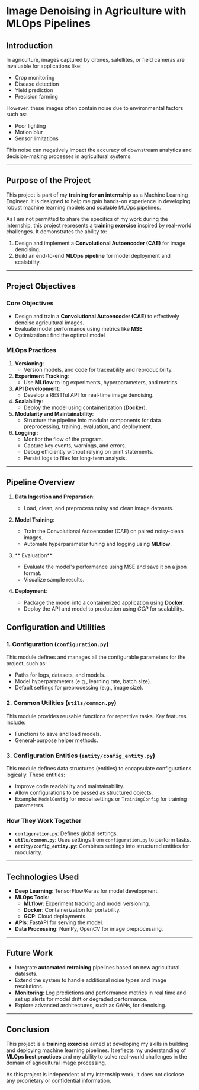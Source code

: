 # **Image Denoising in Agriculture with MLOps Pipelines**

## **Introduction**

In agriculture, images captured by drones, satellites, or field cameras are invaluable for applications like:
- Crop monitoring
- Disease detection
- Yield prediction
- Precision farming

However, these images often contain noise due to environmental factors such as:
- Poor lighting
- Motion blur
- Sensor limitations

This noise can negatively impact the accuracy of downstream analytics and decision-making processes in agricultural systems.

---

## **Purpose of the Project**

This project is part of my **training for an internship** as a Machine Learning Engineer. It is designed to help me gain hands-on experience in developing robust machine learning models and scalable MLOps pipelines. 

As I am not permitted to share the specifics of my work during the internship, this project represents a **training exercise** inspired by real-world challenges. It demonstrates the ability to:
1. Design and implement a **Convolutional Autoencoder (CAE)** for image denoising.
2. Build an end-to-end **MLOps pipeline** for model deployment and scalability.

---

## **Project Objectives**

### **Core Objectives**
- Design and train a **Convolutional Autoencoder (CAE)** to effectively denoise agricultural images.
- Evaluate model performance using metrics like **MSE**
- Optimization : find the optimal model 

### **MLOps Practices**
1. **Versioning**: 
   - Version models, and code for traceability and reproducibility.
2. **Experiment Tracking**: 
   - Use **MLflow** to log experiments, hyperparameters, and metrics.
3. **API Development**: 
   - Develop a RESTful API for real-time image denoising.
4. **Scalability**: 
   - Deploy the model using containerization (**Docker**).
5. **Modularity and Maintainability**:
   - Structure the pipeline into modular components for data preprocessing, training, evaluation, and deployment.
6. **Logging** :
   - Monitor the flow of the program.
   - Capture key events, warnings, and errors.
   - Debug efficiently without relying on print statements.
   - Persist logs to files for long-term analysis.
---

## **Pipeline Overview**

1. **Data Ingestion and  Preparation**:
   - Load, clean, and preprocess noisy and clean image datasets.

2. **Model Training**:
   - Train the Convolutional Autoencoder (CAE) on paired noisy-clean images.
   - Automate hyperparameter tuning and logging using **MLflow**.

3. ** Evaluation**:
   - Evaluate the model's performance using MSE and save it on a json format.
   - Visualize sample results.

4. **Deployment**:
   - Package the model into a containerized application using **Docker**.
   - Deploy the API and model to production using *GCP* for scalability.


## **Configuration and Utilities**

### **1. Configuration (`configuration.py`)**
This module defines and manages all the configurable parameters for the project, such as:
- Paths for logs, datasets, and models.
- Model hyperparameters (e.g., learning rate, batch size).
- Default settings for preprocessing (e.g., image size).

### **2. Common Utilities (`utils/common.py`)**
This module provides reusable functions for repetitive tasks. Key features include:
- Functions to save and load models.
- General-purpose helper methods.

### **3. Configuration Entities (`entity/config_entity.py`)**
This module defines data structures (entities) to encapsulate configurations logically. These entities:
- Improve code readability and maintainability.
- Allow configurations to be passed as structured objects.
- Example: `ModelConfig` for model settings or `TrainingConfig` for training parameters.

### **How They Work Together**
- **`configuration.py`**: Defines global settings.
- **`utils/common.py`**: Uses settings from `configuration.py` to perform tasks.
- **`entity/config_entity.py`**: Combines settings into structured entities for modularity.


---

## **Technologies Used**
- **Deep Learning**: TensorFlow/Keras for model development.
- **MLOps Tools**:
  - **MLflow**: Experiment tracking and model versioning.
  - **Docker**: Containerization for portability.
  - **GCP**: Cloud deployments.
- **APIs**: FastAPI for serving the model.
- **Data Processing**: NumPy, OpenCV for image preprocessing.

---

## **Future Work**
- Integrate **automated retraining** pipelines based on new agricultural datasets.
- Extend the system to handle additional noise types and image resolutions.
- **Monitoring**: Log predictions and performance metrics in real time and set up alerts for model drift or degraded performance.
- Explore advanced architectures, such as GANs, for denoising.

---

## **Conclusion**

This project is a **training exercise** aimed at developing my skills in building and deploying machine learning pipelines. It reflects my understanding of **MLOps best practices** and my ability to solve real-world challenges in the domain of agricultural image processing.

As this project is independent of my internship work, it does not disclose any proprietary or confidential information.

